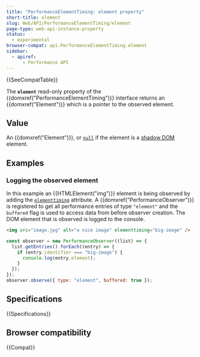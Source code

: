 ```yaml
---
title: "PerformanceElementTiming: element property"
short-title: element
slug: Web/API/PerformanceElementTiming/element
page-type: web-api-instance-property
status:
  - experimental
browser-compat: api.PerformanceElementTiming.element
sidebar:
  - apiref:
      - Performance API
---
```


{{SeeCompatTable}}

The **`element`** read-only property of the {{domxref("PerformanceElementTiming")}} interface returns an {{domxref("Element")}} which is a pointer to the observed element.

## Value

An {{domxref("Element")}}, or [`null`](/en-US/docs/Web/JavaScript/Reference/Operators/null) if the element is a [shadow DOM](/en-US/docs/Web/API/Web_components/Using_shadow_DOM) element.

## Examples

### Logging the observed element

In this example an {{HTMLElement("img")}} element is being observed by adding the [`elementtiming`](/en-US/docs/Web/HTML/Reference/Attributes/elementtiming) attribute. A {{domxref("PerformanceObserver")}} is registered to get all performance entries of type `"element"` and the `buffered` flag is used to access data from before observer creation. The DOM element that is observed is logged to the console.

```html
<img src="image.jpg" alt="a nice image" elementtiming="big-image" />
```

```js
const observer = new PerformanceObserver((list) => {
  list.getEntries().forEach((entry) => {
    if (entry.identifier === "big-image") {
      console.log(entry.element);
    }
  });
});
observer.observe({ type: "element", buffered: true });
```

## Specifications

{{Specifications}}

## Browser compatibility

{{Compat}}
